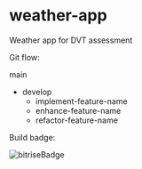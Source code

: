 # weather-app
Weather app for DVT assessment

Git flow:

main
  - develop
    - implement-feature-name
    - enhance-feature-name
    - refactor-feature-name
  
Build badge:

![bitriseBadge](https://app.bitrise.io/app/371cd3790563b738/status.svg?token=XmWcEx0zM19V_B9g1f4hnQ&branch=develop)
